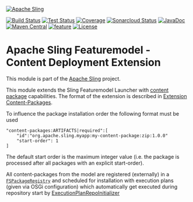 [![Apache Sling](https://sling.apache.org/res/logos/sling.png)](https://sling.apache.org)

&#32;[![Build Status](https://ci-builds.apache.org/job/Sling/job/modules/job/sling-org-apache-sling-feature-extension-content/job/master/badge/icon)](https://ci-builds.apache.org/job/Sling/job/modules/job/sling-org-apache-sling-feature-extension-content/job/master/)&#32;[![Test Status](https://img.shields.io/jenkins/tests.svg?jobUrl=https://ci-builds.apache.org/job/Sling/job/modules/job/sling-org-apache-sling-feature-extension-content/job/master/)](https://ci-builds.apache.org/job/Sling/job/modules/job/sling-org-apache-sling-feature-extension-content/job/master/test/?width=800&height=600)&#32;[![Coverage](https://sonarcloud.io/api/project_badges/measure?project=apache_sling-org-apache-sling-feature-extension-content&metric=coverage)](https://sonarcloud.io/dashboard?id=apache_sling-org-apache-sling-feature-extension-content)&#32;[![Sonarcloud Status](https://sonarcloud.io/api/project_badges/measure?project=apache_sling-org-apache-sling-feature-extension-content&metric=alert_status)](https://sonarcloud.io/dashboard?id=apache_sling-org-apache-sling-feature-extension-content)&#32;[![JavaDoc](https://www.javadoc.io/badge/org.apache.sling/org.apache.sling.feature.extension.content.svg)](https://www.javadoc.io/doc/org.apache.sling/org-apache-sling-feature-extension-content)&#32;[![Maven Central](https://maven-badges.herokuapp.com/maven-central/org.apache.sling/org.apache.sling.feature.extension.content/badge.svg)](https://search.maven.org/#search%7Cga%7C1%7Cg%3A%22org.apache.sling%22%20a%3A%22org.apache.sling.feature.extension.content%22)&#32;[![feature](https://sling.apache.org/badges/group-feature.svg)](https://github.com/apache/sling-aggregator/blob/master/docs/group/feature.md) [![License](https://img.shields.io/badge/License-Apache%202.0-blue.svg)](https://www.apache.org/licenses/LICENSE-2.0)

# Apache Sling Featuremodel - Content Deployment Extension

This module is part of the [Apache Sling](https://sling.apache.org) project.

This module extends the Sling Featuremodel Launcher with [content package](https://jackrabbit.apache.org/filevault/index.html) capabilities. The format of the extension is described in [Extension Content-Packages](https://github.com/apache/sling-org-apache-sling-feature/blob/master/docs/extensions.md#built-in-extension-content-packages).

To influence the package installation order the following format must be used

```
"content-packages:ARTIFACTS|required":[
    "id":"org.apache.sling.myapp:my-content-package:zip:1.0.0"
    "start-order": 1
]
```
The default start order is the maximum integer value (i.e. the package is processed after all packages with an explicit start-order).

All content-packages from the model are registered (externally) in a [`FSPackageRegistry`](https://jackrabbit.apache.org/filevault/apidocs/org/apache/jackrabbit/vault/packaging/registry/impl/FSPackageRegistry.html) and scheduled for installation with execution plans (given via OSGi configuration) which automatically get executed during repository start by [ExecutionPlanRepoInitializer](https://github.com/apache/sling-org-apache-sling-jcr-packageinit/blob/master/src/main/java/org/apache/sling/jcr/packageinit/impl/ExecutionPlanRepoInitializer.java)
